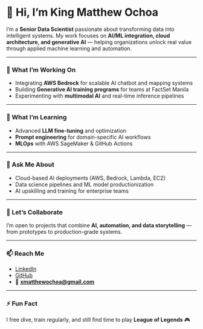 # 👋 Hi, I’m King Matthew Ochoa  

I’m a **Senior Data Scientist** passionate about transforming data into intelligent systems. My work focuses on **AI/ML integration, cloud architecture, and generative AI** — helping organizations unlock real value through applied machine learning and automation.

---

### 🔭 What I’m Working On  
- Integrating **AWS Bedrock** for scalable AI chatbot and mapping systems  
- Building **Generative AI training programs** for teams at FactSet Manila  
- Experimenting with **multimodal AI** and real-time inference pipelines  

---

### 🌱 What I’m Learning  
- Advanced **LLM fine-tuning** and optimization  
- **Prompt engineering** for domain-specific AI workflows  
- **MLOps** with AWS SageMaker & GitHub Actions  

---

### 💬 Ask Me About  
- Cloud-based AI deployments (AWS, Bedrock, Lambda, EC2)  
- Data science pipelines and ML model productionization  
- AI upskilling and training for enterprise teams  

---

### 🤝 Let’s Collaborate  
I’m open to projects that combine **AI, automation, and data storytelling** — from prototypes to production-grade systems.

---

### 📫 Reach Me  
- [LinkedIn]([https://www.linkedin.com/in/kingmatthewochoa](https://www.linkedin.com/in/king-matthew-ochoa/))  
- [GitHub](https://github.com/u-Shiyuh)  
- 📧 **xmatthewochoa@gmail.com**

---

### ⚡ Fun Fact  
I free dive, train regularly, and still find time to play **League of Legends** 🎮  
